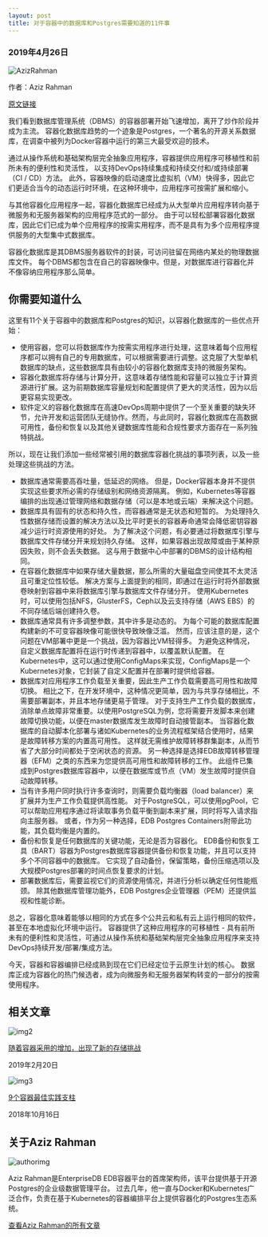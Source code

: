 ```yaml
---
layout: post
title: 对于容器中的数据库和Postgres需要知道的11件事
---
```


### 2019年4月26日
![AzizRahman](https://bdlguu0syu1idj5d2b4m53mv-wpengine.netdna-ssl.com/wp-content/uploads/2019/04/Aziz-Rahman.jpg) 

作者：Aziz Rahman

[原文链接](https://containerjournal.com/2019/04/26/11-things-to-know-about-databases-and-postgres-in-containers/)

我们看到数据库管理系统（DBMS）的容器部署开始飞速增加，离开了炒作阶段并成为主流。
容器化数据库趋势的一个迹象是Postgres，一个著名的开源关系数据库，在调查中被列为Docker容器中运行的第三大最受欢迎的技术。

通过从操作系统和基础架构层完全抽象应用程序，容器提供应用程序可移植性和前所未有的便利性和灵活性，
以支持DevOps持续集成和持续交付和/或持续部署（CI / CD）方法。
此外，容器映像的启动速度比虚拟机（VM）快得多，因此它们更适合当今的动态运行时环境，在这种环境中，应用程序可按需扩展和缩小。

与其他容器化应用程序一起，容器化数据库已经成为从大型单片应用程序转向基于微服务和无服务器架构的应用程序范式的一部分。
由于可以轻松部署容器化数据库，因此它们已成为单个应用程序的按需实用程序，而不是具有为多个应用程序提供服务的大型集中式数据库。

容器化数据库是其DBMS服务器软件的封装，可访问驻留在网络内某处的物理数据库文件。
每个DBMS都包含在自己的容器映像中。但是，对数据库进行容器化并不像容纳应用程序那么简单。

## 你需要知道什么
这里有11个关于容器中的数据库和Postgres的知识，以容器化数据库的一些优点开始：
* 使用容器，您可以将数据库作为按需实用程序进行处理，这意味着每个应用程序都可以拥有自己的专用数据库，可以根据需要进行调整。这克服了大型单机数据库的缺点，这些数据库具有由较小的容器化数据库支持的微服务架构。
* 容器化数据库将存储与计算分开，这意味着存储性能和容量可以独立于计算资源进行扩展。这为前期数据库容量规划和配置提供了更大的灵活性，因为以后更容易实现更改。
* 软件定义的容器化数据库在高速DevOps周期中提供了一个至关重要的缺失环节，允许开发和运营团队无缝协作。然而，与此同时，容器化数据库在高数据可用性，备份和恢复以及其他关键数据库性能和合规性要求方面存在一系列独特挑战。

所以，现在让我们添加一些经常被引用的数据库容器化挑战的事项列表，以及一些处理这些挑战的方法。

* 数据库通常需要高吞吐量，低延迟的网络。 但是，Docker容器本身并不提供实现这些要求所必需的存储级别和网络资源隔离。 例如，Kubernetes等容器编排的出现通过管理网络和数据存储（可以是本地或云端）来解决这个问题。
* 数据库具有固有的状态和持久性，而容器通常是无状态和短暂的。 为处理持久性数据存储而设置的解决方法以及比平时更长的容器寿命通常会降低密钥容器减少运行时资源使用的好处。
  为了解决这个问题，有必要通过将数据库引擎与数据库文件存储分开来规划持久存储。 这样，如果容器出现故障或由于某种原因失败，则不会丢失数据。 这与用于数据中心中部署的DBMS的设计结构相同。
* 在容器化数据库中如果存储大量数据，那么所需的大量磁盘空间使其不太灵活且可重定位性较低。 解决方案与上面提到的相同，即通过在运行时将外部数据卷映射到容器中来将数据库引擎与数据库文件存储分开。 使用Kubernetes时，可以使用包括NFS，GlusterFS，Ceph以及云支持存储（AWS EBS）的不同存储后端创建持久卷。
* 数据库通常具有许多调整参数，其中许多是动态的。 为每个可能的数据库配置构建新的不可变容器映像可能很快导致映像泛滥。 然而，应该注意的是，这个问题在VM部署中更是一个挑战，因为容器比VM轻得多。 为避免这种情况，自定义数据库配置将在运行时传递到容器中，以覆盖默认配置。 在Kubernetes中，这可以通过使用ConfigMaps来实现，ConfigMaps是一个Kubernetes对象，它封装了自定义配置并在部署时提供给容器。
* 数据库对应用程序工作负载至关重要，因此生产工作负载需要高可用性和故障切换。
  相比之下，在开发环境中，这种情况更简单，因为与共享存储相比，不需要部署副本，并且本地存储更易于管理。
  对于支持生产工作负载的数据库，消除单点故障非常重要。以使用PostgreSQL为例，您将需要开发脚本来创建故障切换功能，以便在master数据库发生故障时自动接管副本。
  当容器化数据库的自动脚本化部署与诸如Kubernetes的业务流程框架结合使用时，结果是故障转移方案的内置高可用性。
  这样就无需维护故障转移群集副本，从而节省了大部分时间都处于空闲状态的资源。
  另一种选择是选择EDB故障转移管理器（EFM）之类的东西来为您提供高可用性和故障转移的工作。
  此组件已集成到Postgres数据库容器中，以便在数据库或节点（VM）发生故障时提供自动故障转移。
* 当有许多用户同时执行许多查询时，则需要负载均衡器（load balancer）来扩展并为生产工作负载提供高性能。
  对于PostgreSQL，可以使用pgPool，它可以帮助应用程序通过将读取事务负载平衡到副本来扩展，同时将写入请求指向主服务器。 
  或者，作为另一种选择，EDB Postgres Containers附带此功能，其负载均衡是内置的。
* 备份和恢复是任何数据库的关键功能，无论是否为容器化。 
  EDB备份和恢复工具（BART）容器为Postgres数据库容器提供备份和恢复功能，并且可以支持多个不同容器中的数据库。
  它实现了自动备份，保留策略，备份压缩选项以及大规模Postgres部署的时间点恢复要求的计划。
* 部署数据库后，需要监视它们的资源使用情况，并进行分析以确定任何性能瓶颈。 
   除其他数据库管理功能外，EDB Postgres企业管理器（PEM）还提供监视和性能诊断。

总之，容器化意味着能够以相同的方式在多个公共云和私有云上运行相同的软件，甚至在本地虚拟化环境中运行。 
容器提供了这种应用程序的可移植性 - 具有前所未有的便利性和灵活性，可通过从操作系统和基础架构层完全抽象应用程序来支持DevOps持续开发/部署/集成方法。

今天，容器和容器编排已经成熟到现在它们已经定位于云原生计划的核心。
数据库正成为容器化的热门候选者，成为向微服务和无服务器架构转变的一部分的按需使用程序。

## 相关文章
![img2](https://i0.wp.com/containerjournal.com/wp-content/uploads/2019/03/Container-Adoption-Increases.jpg?resize=350%2C200&ssl=1)

[随着容器采用的增加，出现了新的存储挑战](https://containerjournal.com/2019/03/04/new-storage-challenges-emerge-as-container-adoption-increases-2/)

2019年2月20日

![img3](https://i0.wp.com/containerjournal.com/wp-content/uploads/2018/10/Containers-Best-Practices.jpg?resize=350%2C200&ssl=1)

[9个容器最佳实践支柱](https://containerjournal.com/2018/10/16/9-pillars-of-containers-best-practices/)

2018年10月16日

## 关于Aziz Rahman
![authorimg](https://bdlguu0syu1idj5d2b4m53mv-wpengine.netdna-ssl.com/wp-content/uploads/2019/04/Aziz-Rahman.jpg)

Aziz Rahman是EnterpriseDB EDB容器平台的首席架构师，该平台提供基于开源Postgres的企业级数据管理平台。
过去几年，他一直与Docker和Kubernetes广泛合作，负责在基于Kubernetes的容器编排平台上提供容器化的Postgres生态系统。

[查看Aziz Rahman的所有文章](https://containerjournal.com/author/aziz-rahman/)

